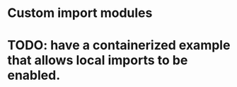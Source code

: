 # Custom import modules

# TODO: have a containerized example that allows local imports to be enabled.
